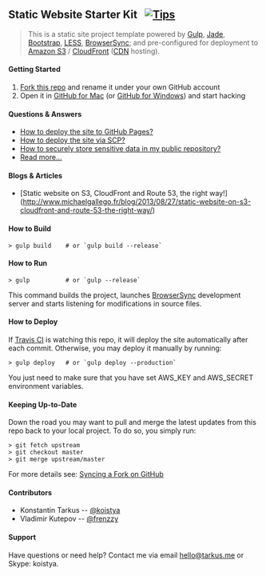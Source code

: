 ## Static Website Starter Kit &nbsp; [![Tips](http://img.shields.io/gratipay/koistya.svg?style=flat)](https://gratipay.com/koistya)

> This is a static site project template powered by [Gulp](http://gulpjs.com/),
> [Jade](http://jade-lang.com/), [Bootstrap](http://getbootstrap.com/),
> [LESS](http://lesscss.org/), [BrowserSync](http://www.browsersync.io);
> and pre-configured for deployment to [Amazon S3](http://aws.amazon.com/s3/) /
> [CloudFront](http://aws.amazon.com/cloudfront/)
> ([CDN](http://en.wikipedia.org/wiki/Content_delivery_network) hosting).

#### Getting Started

 1. [Fork this repo](https://github.com/kriasoft/static-site-starter/fork) and
    rename it under your own GitHub account
 2. Open it in [GitHub for Mac](https://mac.github.com/)
    (or [GitHub for Windows](https://windows.github.com/)) and start hacking

#### Questions & Answers

* [How to deploy the site to GitHub Pages?](./docs/faq.md#how-to-deploy-the-site-to-github-pages)
* [How to deploy the site via SCP?](./docs/faq.md#how-to-deploy-the-site-via-scp)
* [How to securely store sensitive data in my public repository?](./docs/faq.md#how-to-securely-store-sensitive-data-in-my-public-repo)
* [Read more...](./docs/faq.md)

#### Blogs & Articles

 - [Static website on S3, CloudFront and Route 53, the right way!]
   (http://www.michaelgallego.fr/blog/2013/08/27/static-website-on-s3-cloudfront-and-route-53-the-right-way/)

#### How to Build

```
> gulp build    # or `gulp build --release`
```

#### How to Run

```
> gulp          # or `gulp --release`
```

This command builds the project, launches [BrowserSync](http://www.browsersync.io)
development server and starts listening for modifications in source files.

#### How to Deploy

If [Travis CI](https://travis-ci.org/) is watching this repo, it will deploy
the site automatically after each commit. Otherwise, you may deploy it manually
by running:

```
> gulp deploy   # or `gulp deploy --production`
```

You just need to make sure that you have set AWS_KEY and AWS_SECRET environment
variables.

#### Keeping Up-to-Date

Down the road you may want to pull and merge the latest updates from this repo
back to your local project. To do so, you simply run:

```
> git fetch upstream
> git checkout master
> git merge upstream/master
```

For more details see: [Syncing a Fork on GitHub](https://help.github.com/articles/syncing-a-fork)

#### Contributors

 - Konstantin Tarkus -- [@koistya](https://twitter.com/koistya)
 - Vladimir Kutepov -- [@frenzzy](https://github.com/frenzzy)

#### Support

Have questions or need help? Contact me via email [hello@tarkus.me](mailto:hello@tarkus.me)
or Skype: koistya.
